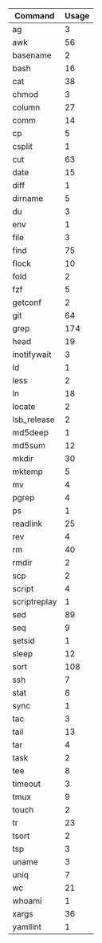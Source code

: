 | Command       | Usage
|-|-|
| ag            | 3      |
| awk           | 56     |
| basename      | 2      |
| bash          | 16     |
| cat           | 38     |
| chmod         | 3      |
| column        | 27     |
| comm          | 14     |
| cp            | 5      |
| csplit        | 1      |
| cut           | 63     |
| date          | 15     |
| diff          | 1      |
| dirname       | 5      |
| du            | 3      |
| env           | 1      |
| file          | 3      |
| find          | 75     |
| flock         | 10     |
| fold          | 2      |
| fzf           | 5      |
| getconf       | 2      |
| git           | 64     |
| grep          | 174    |
| head          | 19     |
| inotifywait   | 3      |
| ld            | 1      |
| less          | 2      |
| ln            | 18     |
| locate        | 2      |
| lsb_release   | 2      |
| md5deep       | 1      |
| md5sum        | 12     |
| mkdir         | 30     |
| mktemp        | 5      |
| mv            | 4      |
| pgrep         | 4      |
| ps            | 1      |
| readlink      | 25     |
| rev           | 4      |
| rm            | 40     |
| rmdir         | 2      |
| scp           | 2      |
| script        | 4      |
| scriptreplay  | 1      |
| sed           | 89     |
| seq           | 9      |
| setsid        | 1      |
| sleep         | 12     |
| sort          | 108    |
| ssh           | 7      |
| stat          | 8      |
| sync          | 1      |
| tac           | 3      |
| tail          | 13     |
| tar           | 4      |
| task          | 2      |
| tee           | 8      |
| timeout       | 3      |
| tmux          | 9      |
| touch         | 2      |
| tr            | 23     |
| tsort         | 2      |
| tsp           | 3      |
| uname         | 3      |
| uniq          | 7      |
| wc            | 21     |
| whoami        | 1      |
| xargs         | 36     |
| yamllint      | 1      |
